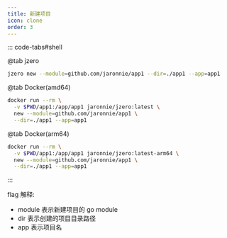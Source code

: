 ```yaml
---
title: 新建项目
icon: clone
order: 3
---
```


::: code-tabs#shell

@tab jzero

```bash
jzero new --module=github.com/jaronnie/app1 --dir=./app1 --app=app1
```

@tab Docker(amd64)

```bash
docker run --rm \
  -v $PWD/app1:/app/app1 jaronnie/jzero:latest \
  new --module=github.com/jaronnie/app1 \
  --dir=./app1 --app=app1
```

@tab Docker(arm64)

```bash
docker run --rm \
  -v $PWD/app1:/app/app1 jaronnie/jzero:latest-arm64 \
  new --module=github.com/jaronnie/app1 \
  --dir=./app1 --app=app1
```
:::

flag 解释:

* module 表示新建项目的 go module
* dir 表示创建的项目目录路径
* app 表示项目名